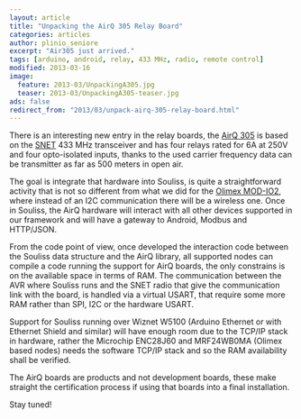 ```yaml
---
layout: article
title: "Unpacking the AirQ 305 Relay Board"
categories: articles
author: plinio_seniore
excerpt: "Air305 just arrived."
tags: [arduino, android, relay, 433 MHz, radio, remote control]
modified: 2013-03-16
image:
  feature: 2013-03/UnpackingA305.jpg
  teaser: 2013-03/UnpackingA305-teaser.jpg
ads: false  
redirect_from: "2013/03/unpack-airq-305-relay-board.html"
---
```


There is an interesting new entry in the relay boards, the [AirQ 305](http://dev.airqnetworks.com/2013/03/08/new-control-board-from-airq-networks/) is based on the [SNET](http://wiki.airqnetworks.com/index.php/SNET_Protocol) 433 MHz transceiver and has four relays rated for 6A at 250V and four opto-isolated inputs, thanks to the used carrier frequency data can be transmitter as far as 500 meters in open air.

The goal is integrate that hardware into Souliss, is quite a straightforward activity that is not so different from what we did for the [Olimex MOD-IO2](http://souliss.github.io/2013/02/souliss-and-uext-its-plug.html), where instead of an I2C communication there will be a wireless one. Once in Souliss, the AirQ hardware will interact with all other devices supported in our framework and will have a gateway to Android, Modbus and HTTP/JSON.

From the code point of view, once developed the interaction code between the Souliss data structure and the AirQ library, all supported nodes can compile a code running the support for AirQ boards, the only constrains is on the available space in terms of RAM. The communication between the AVR where Souliss runs and the SNET radio that give the communication link with the board, is handled via a virtual USART, that require some more RAM rather than SPI, I2C or the hardware USART.

Support for Souliss running over Wiznet W5100 (Arduino Ethernet or with Ethernet Shield and similar) will have enough room due to the TCP/IP stack in hardware, rather the Microchip ENC28J60 and MRF24WB0MA (Olimex based nodes) needs the software TCP/IP stack and so the RAM availability shall be verified.

The AirQ boards are products and not development boards, these make straight the certification process if using that boards into a final installation.

Stay tuned!
